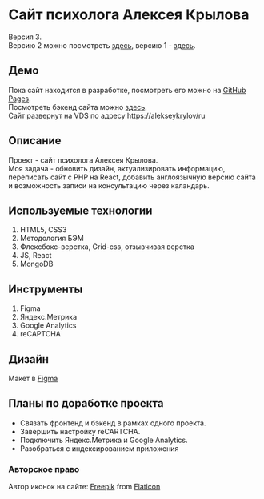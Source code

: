 # Сайт психолога Алексея Крылова
Версия 3.<br>
Версию 2 можно посмотреть [здесь](https://github.com/IVKrylova/psychologist-Krylov_version2), версию 1 - [здесь](https://github.com/IVKrylova/psychologist-Krylov_version1).

## Демо
Пока сайт находится в разработке, посмотреть его можно на [GitHub Pages](https://ivkrylova.github.io/psychologist-krylov/).<br>
Посмотреть бэкенд сайта можно [здесь](https://github.com/IVKrylova/psychologist-krylov-api).<br>
Сайт развернут на VDS по адресу https://alekseykrylov/ru

## Описание
Проект - сайт психолога Алексея Крылова.<br>
Моя задача - обновить дизайн, актуализировать информацию, переписать сайт с PHP на React, добавить англоязычную версию сайта и возможность записи на консультацию через каландарь.

## Используемые технологии
1. HTML5, CSS3
2. Методология БЭМ
3. Флексбокс-верстка, Grid-css, отзывчивая верстка
4. JS, React
5. MongoDB

## Инструменты
1. Figma
2. Яндекс.Метрика
3. Google Analytics
4. reCAPTCHA

## Дизайн
Макет в [Figma](https://www.figma.com/proto/CqsSmGp01qroaUPL8OrWSm/Untitled?page-id=0%3A1&node-id=204%3A4&viewport=-625%2C484%2C0.5&scaling=min-zoom)

## Планы по доработке проекта
* Связать фронтенд и бэкенд в рамках одного проекта.
* Завершить настройку reCARTCHA.
* Подключить Яндекс.Метрика и Google Analytics.
* Разобраться с индексированием приложения

### Авторское право
Автор иконок на сайте: [Freepik](https://www.freepik.com/) from [Flaticon](https://www.flaticon.com/)
